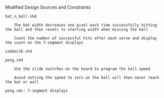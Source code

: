 Modified Design Sources and Constraints

    bat_n_ball.vhd

        The bat width decreases one pixel each time successfully hitting the ball and then resets to starting width when missing the ball

        Count the number of successful hits after each serve and display the count on the 7-segment displays

    Leddec16.vhd

    pong.vhd

        Use the slide switches on the board to program the ball speed

        Avoid setting the speed to zero as the ball will then never reach the bat or wall

    pong.xdc: 7-segment displays
